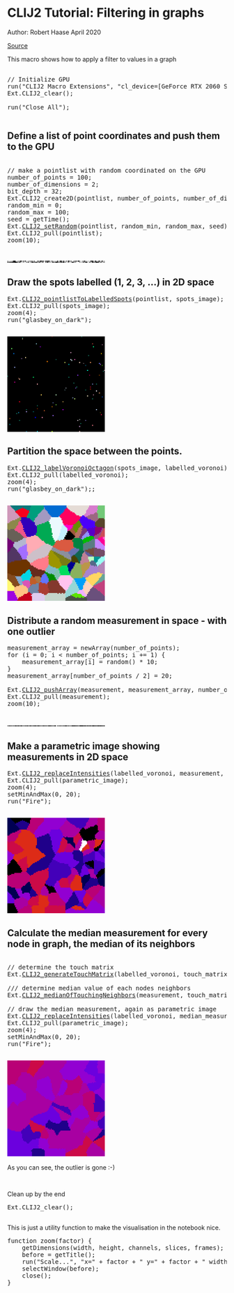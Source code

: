 

# CLIJ2 Tutorial: Filtering in graphs
Author: Robert Haase
         April 2020

[Source](https://github.com/clij/clij2-docs/tree/master/src/main/macro/filtering_in_graphs.ijm)


This macro shows how to apply a filter to values 
in a graph


<pre class="highlight">

// Initialize GPU
run("CLIJ2 Macro Extensions", "cl_device=[GeForce RTX 2060 SUPER]");
Ext.CLIJ2_clear();

run("Close All");

</pre>

## Define a list of point coordinates and push them to the GPU 

<pre class="highlight">

// make a pointlist with random coordinated on the GPU
number_of_points = 100;
number_of_dimensions = 2;
bit_depth = 32;
Ext.CLIJ2_create2D(pointlist, number_of_points, number_of_dimensions, bit_depth);
random_min = 0;
random_max = 100;
seed = getTime();
Ext.<a href="https://clij.github.io/clij2-docs/reference_setRandom">CLIJ2_setRandom</a>(pointlist, random_min, random_max, seed);
Ext.CLIJ2_pull(pointlist);
zoom(10);

</pre>
<a href="image_1587654657082.png"><img src="image_1587654657082.png" width="224" alt="CLIJ2_create2D_result1-1"/></a>

## Draw the spots labelled (1, 2, 3, ...) in 2D space

<pre class="highlight">
Ext.<a href="https://clij.github.io/clij2-docs/reference_pointlistToLabelledSpots">CLIJ2_pointlistToLabelledSpots</a>(pointlist, spots_image);
Ext.CLIJ2_pull(spots_image);
zoom(4);
run("glasbey_on_dark");

</pre>
<a href="image_1587654657283.png"><img src="image_1587654657283.png" width="224" alt="CLIJ2_pointlistToLabelledSpots_result2-1"/></a>

## Partition the space between the points.

<pre class="highlight">
Ext.<a href="https://clij.github.io/clij2-docs/reference_labelVoronoiOctagon">CLIJ2_labelVoronoiOctagon</a>(spots_image, labelled_voronoi);
Ext.CLIJ2_pull(labelled_voronoi);
zoom(4);
run("glasbey_on_dark");;

</pre>
<a href="image_1587654657475.png"><img src="image_1587654657475.png" width="224" alt="CLIJ2_labelVoronoiOctagon_result3-1"/></a>

## Distribute a random measurement in space - with one outlier

<pre class="highlight">
measurement_array = newArray(number_of_points);
for (i = 0; i < number_of_points; i += 1) {
	measurement_array[i] = random() * 10;
}
measurement_array[number_of_points / 2] = 20;

Ext.<a href="https://clij.github.io/clij2-docs/reference_pushArray">CLIJ2_pushArray</a>(measurement, measurement_array, number_of_points, 1, 1);
Ext.CLIJ2_pull(measurement);
zoom(10);

</pre>
<a href="image_1587654657605.png"><img src="image_1587654657605.png" width="224" alt="CLIJ2_pushArray_result4-1"/></a>

## Make a parametric image showing measurements in 2D space

<pre class="highlight">
Ext.<a href="https://clij.github.io/clij2-docs/reference_replaceIntensities">CLIJ2_replaceIntensities</a>(labelled_voronoi, measurement, parametric_image);
Ext.CLIJ2_pull(parametric_image);
zoom(4);
setMinAndMax(0, 20);
run("Fire");

</pre>
<a href="image_1587654657755.png"><img src="image_1587654657755.png" width="224" alt="CLIJ2_replaceIntensities_result5-1"/></a>

## Calculate the median measurement for every node in graph, the median of its neighbors

<pre class="highlight">

// determine the touch matrix
Ext.<a href="https://clij.github.io/clij2-docs/reference_generateTouchMatrix">CLIJ2_generateTouchMatrix</a>(labelled_voronoi, touch_matrix);

/// determine median value of each nodes neighbors
Ext.<a href="https://clij.github.io/clij2-docs/reference_medianOfTouchingNeighbors">CLIJ2_medianOfTouchingNeighbors</a>(measurement, touch_matrix, median_measurement);

// draw the median measurement, again as parametric image
Ext.<a href="https://clij.github.io/clij2-docs/reference_replaceIntensities">CLIJ2_replaceIntensities</a>(labelled_voronoi, median_measurement, parametric_image);
Ext.CLIJ2_pull(parametric_image);
zoom(4);
setMinAndMax(0, 20);
run("Fire");

</pre>
<a href="image_1587654657972.png"><img src="image_1587654657972.png" width="224" alt="CLIJ2_replaceIntensities_result5-2"/></a>

As you can see, the outlier is gone :-)

<pre class="highlight">

</pre>

Clean up by the end

<pre class="highlight">
Ext.CLIJ2_clear();

</pre>

This is just a utility function to make the visualisation in the notebook nice.

<pre class="highlight">
function zoom(factor) {
	getDimensions(width, height, channels, slices, frames);
	before = getTitle();	
	run("Scale...", "x=" + factor + " y=" + factor + " width=" + (width * factor) + " height=" + (height* factor) + " interpolation=None average create");
	selectWindow(before);
	close();
}



</pre>




